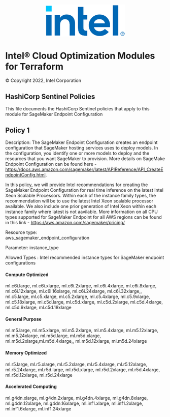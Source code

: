 <p align="center">
  <img src="./images/logo-classicblue-800px.png" alt="Intel Logo" width="250"/>
</p>

# Intel® Cloud Optimization Modules for Terraform  

© Copyright 2022, Intel Corporation

## HashiCorp Sentinel Policies

This file documents the HashiCorp Sentinel policies that apply to this module for SageMaker Endpoint Configuration

## Policy 1

Description: The SageMaker Endpoint Configuration creates an endpoint configuration that SageMaker hosting services uses to deploy models. In the configuration, you identify one or more models to deploy and the resources that you want SageMaker to provision. More details on SageMake Endpoint Configuration can be found here - https://docs.aws.amazon.com/sagemaker/latest/APIReference/API_CreateEndpointConfig.html.

In this policy, we will provide Intel recommendations for creating the SageMaker Endpoint Configuration for real time inference on the latest Intel Xeon Scalable Processors. Within each of the instance family types, the recommendation will be to use the latest Intel Xeon scalable processor available. We also include one prior generation of Intel Xeon within each instance family where latest is not aavilable. More information on all CPU types supported for SageMaker Endpoint for all AWS regions can be found in this link - https://aws.amazon.com/sagemaker/pricing/

Resource type:  
aws_sagemaker_endpoint_configuration

Parameter:
instance_type

Allowed Types :  Intel recommended instance types for SageMaker endpoint configurations
#### Compute Optimized
ml.c6i.large, ml.c6i.xlarge, ml.c6i.2xlarge, ml.c6i.4xlarge, ml.c6i.8xlarge, ml.c6i.12xlarge, ml.c6i.16xlarge, ml.c6i.24xlarge, ml.c6i.32xlarge,, ml.c5.large, ml.c5.xlarge, ml.c5.2xlarge, ml.c5.4xlarge, ml.c5.9xlarge, ml.c5.18xlarge, ml.c5d.large, ml.c5d.xlarge, ml.c5d.2xlarge, ml.c5d.4xlarge, ml.c5d.9xlarge, ml.c5d.18xlarge

#### General Purpose
ml.m5.large, ml.m5.xlarge, ml.m5.2xlarge, ml.m5.4xlarge, ml.m5.12xlarge, ml.m5.24xlarge, ml.m5d.large, ml.m5d.xlarge, ml.m5d.2xlarge,ml.m5d.4xlarge,, ml.m5d.12xlarge, ml.m5d.24xlarge

#### Memory Optimized
ml.r5.large, ml.r5.xlarge, ml.r5.2xlarge, ml.r5.4xlarge, ml.r5.12xlarge, ml.r5.24xlarge, ml.r5d.large, ml.r5d.xlarge, ml.r5d.2xlarge, ml.r5d.4xlarge, ml.r5d.12xlarge, ml.r5d.24xlarge

#### Accelerated Computing
ml.g4dn.xlarge, ml.g4dn.2xlarge, ml.g4dn.4xlarge, ml.g4dn.8xlarge, ml.g4dn.12xlarge, ml.g4dn.16xlarge, ml.inf1.xlarge, ml.inf1.2xlarge, ml.inf1.6xlarge, ml.inf1.24xlarge
